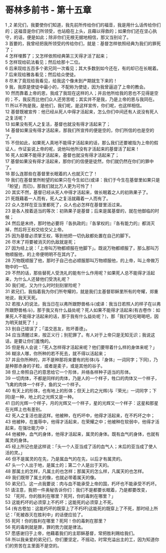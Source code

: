 # 哥林多前书 - 第十五章
  
 1 ,2 弟兄们，我要使你们知道，我先前所传给你们的福音，我是用什么话传给你们的；这福音是你们所领受，也站稳在上头，且藉以得救的；如果你们还在坚心执守，的话，便是如此；除非你们无根无据地相信，那又当别论了。  
 3 首要的，我曾经把我所领受的传给你们，就是：基督怎样依照经典为我们的罪死了；  
 4 怎样埋葬了；又怎样依照经典第三天得才活了起来；  
 5 怎样现给矶法看见；然后给那十二位。  
 6 后来现给五百多个弟兄同一次看见；其大多数到如今还在，有的却已在长眠着。  
 7 后来现给雅各看见；然后给众使徒。  
 8 尽末了竟现给我看见，给我这个像未到产期就生下来的！  
 9 我，我原是使徒中最小的，不配称为使徒，因为我曾逼迫了上帝的教会。  
 10 然而靠着上帝的恩，我成了我现在这样的人；并且他所给我的恩也不见得是空的；不，我反而比他们众人还劳苦呢；其实并不是我，乃是上帝的恩与我同在。  
 11 所以不拘是我，是他们，我们呢，是这样宣传，你们呢，也这样相信。  
 12 基督既被宣传：他已经从死人中得才活起来，怎么你们中间还有人说没有死人之复活呢？  
 13 如果没有死人之复活，基督也就没有得才活起来了；  
 14 基督如果没有得才活起来，那我们所宣传的便是空的，你们所信的也是空的了。  
 15 不但如此，如果死人真地不能得才活起来的话，那么我们还要被指为上帝的假证人，作证妄说上帝的呢，说他叫他所没有才活起来的基督活了起来！  
 16 死人如果不能得才活起来，基督也就没有得才活起来了；  
 17 基督如果没有得才活起来，那你们的信便是徒然，你们就仍然在你们的罪中了。  
 18 那么连那些在基督里长眠着的人也就灭亡了！  
 19 我们在基督里所盼望的如果只在今生如已(或译：我们于今生在基督里如果只是「盼望」而已)，那我们就比万人更为可怜了！  
 20 其实不然，基督已经从死人中得才活起来，做长眠着之人的初熟果子了。  
 21 死既藉着一人而有，死人之复活就藉着一人而有了。  
 22 众人怎样在亚当里都死了，众人也必怎样在基督里活过来。  
 23 是各人按着适当的等次：初熟果子是基督；后来是属基督的，就在他御临的时候；  
 24 然后是末终，那时他必要将『各执政的』『各掌权的』『各有能力的』都消灭掉，然后将王权交给交父上帝。  
 25 因为基督必须掌王权，等到他把一切仇敌都处置在自己的脚下。  
 26 尽末了将要被消灭的仇敌就是死；  
 27 因为经上说：「上帝叫万物都顺服在他脚下」。既说万物都顺服了，那么那叫万物顺服他，的上帝便明明不在其内了。  
 28 万物既顺服了他，那时子自己也必顺服那叫万物顺服他，的上帝，叫上帝做万物中的一切。  
 29 不然的话，那些替死人受洗礼的能有什么作用呢？如果死人总不能得才活起来，为什么人还替他们受洗礼呢？  
 30 我们呢，又为什么时时刻刻冒险呢？  
 31 弟兄们，我指着我为你们所夸耀的，就是我们主基督耶稣里所有的夸耀，郑重地说，我天天死。  
 32 若按人的说法，我当日在以弗所跟野兽格斗(或译：我当日若照人的样子在以弗所跟野兽格斗)，那于我又有什么益处呢？死人如果不能得才活起来(有古卷作：如果死人不能得才活起来的话，那于我有什么益处呢？)，那「我们吃吃喝喝吧，因为明天就死了！」  
 33 别自己错误了；「滥交恶友，败坏善德」。  
 34 应当清醒过来，按正义行；别犯罪了。有人对于上帝只是无知无识；我说这话，是要让你们羞愧的。  
 35 但是有人会说：「死人怎样得才活起来呢？他们要带着什么样的身体来呢？」  
 36 糊涂人哪，你所种的若不死去，就不得以活起来；  
 37 并且你所种的，并不是种那将来要有的形体(与『身体』一词同字；下同)，乃是种那赤身的子粒，或者是麦子，或是其他的谷子。  
 38 但上帝照自己的意思给它一个形体，并络各样种子适当的形体。  
 39 一切肉体，不都是同样的肉体，乃是人的一个样子，牲口的肉体又一个样子，飞禽的肉体一个样子，鱼的又一个样子。  
 40 有天上的形体，也有地上的形体；但天上的之光辉(与『荣光』一词同字；下同)是一种，地上的之光辉又是一种。  
 41 日的光辉一个样子，月的光辉又一个样子，星的光辉又一个样子：这星和那星在光辉上也有差别。  
 42 死人之复活也是这样。他被种，在朽坏中，他得才活起来，在不朽坏之中；  
 43 他被种，在羞辱中，他得才活起来，在荣耀之中；他被种在软弱中，他得才活起来，在强壮能力中；  
 44 他被种，血气的身体，他得才活起来，属灵的身体。既有血气的身体，也就有属灵的身体。  
 45 经上所记也是这样说：「头一个人亚当成了活的血气人；末后的亚当成了使人活的灵。」  
 46 但不是属灵的在先，乃是属血气的在先，以后才有属灵的。  
 47 头一个人出于地，是属土的；第二个人是出于天的。  
 48 那属土的怎样，凡属土的也怎样；那属天的怎么样，凡属天的也怎样。  
 49 我们既带了属土的像，也就必带着属天的像。  
 50 弟兄们，这一点我要说：肉与血不能承受上帝的国，朽坏也不能承受不朽坏。  
 51 请注意，我把一件奥秘告诉你们：我们不是都要长眠着，乃是都要改变，  
 52 「死阿，你的胜利在哪里？死阿，你的毒刺在哪里？」  
 53 这能朽坏的必须穿上不朽坏；这能死的必须穿上不死。  
 54 (有古卷加：这能朽坏的既穿上了不朽坏)这能死的既穿上了不死，那时经上所记：「死被吞灭在胜利中」的话便应验了。  
 55 死阿！你的胜利在哪里？死阿！你的毒刺在那里？  
 56 死的毒刺就是罪，罪的势力就是律法。  
 57 愿感谢归于上帝，他藉着我们的主耶稣基督，常把胜利赐给我们。  
 58 所以我亲爱的弟兄们，你们要坚定，不摇动，时常充溢出主的工，因为知道你们的劳苦在主里面不是空的。